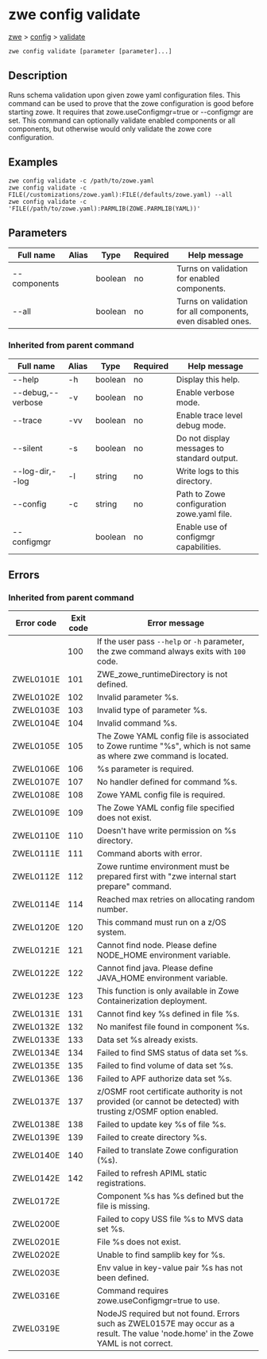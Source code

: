 # zwe config validate

[zwe](./.././zwe) > [config](././zwe-config) > [validate](./zwe-config-validate)

	zwe config validate [parameter [parameter]...]

## Description

Runs schema validation upon given zowe yaml configuration files.
This command can be used to prove that the zowe configuration is good before starting zowe.
It requires that zowe.useConfigmgr=true or --configmgr are set.
This command can optionally validate enabled components or all components, but otherwise would only validate the zowe core configuration.


## Examples

```
zwe config validate -c /path/to/zowe.yaml
zwe config validate -c FILE(/customizations/zowe.yaml):FILE(/defaults/zowe.yaml) --all
zwe config validate -c 'FILE(/path/to/zowe.yaml):PARMLIB(ZOWE.PARMLIB(YAML))'

```

## Parameters

Full name|Alias|Type|Required|Help message
|---|---|---|---|---
--components||boolean|no|Turns on validation for enabled components.
--all||boolean|no|Turns on validation for all components, even disabled ones.

### Inherited from parent command

Full name|Alias|Type|Required|Help message
|---|---|---|---|---
--help|-h|boolean|no|Display this help.
--debug,--verbose|-v|boolean|no|Enable verbose mode.
--trace|-vv|boolean|no|Enable trace level debug mode.
--silent|-s|boolean|no|Do not display messages to standard output.
--log-dir,--log|-l|string|no|Write logs to this directory.
--config|-c|string|no|Path to Zowe configuration zowe.yaml file.
--configmgr||boolean|no|Enable use of configmgr capabilities.


## Errors



### Inherited from parent command

Error code|Exit code|Error message
|---|---|---
||100|If the user pass `--help` or `-h` parameter, the zwe command always exits with `100` code.
ZWEL0101E|101|ZWE_zowe_runtimeDirectory is not defined.
ZWEL0102E|102|Invalid parameter %s.
ZWEL0103E|103|Invalid type of parameter %s.
ZWEL0104E|104|Invalid command %s.
ZWEL0105E|105|The Zowe YAML config file is associated to Zowe runtime "%s", which is not same as where zwe command is located.
ZWEL0106E|106|%s parameter is required.
ZWEL0107E|107|No handler defined for command %s.
ZWEL0108E|108|Zowe YAML config file is required.
ZWEL0109E|109|The Zowe YAML config file specified does not exist.
ZWEL0110E|110|Doesn't have write permission on %s directory.
ZWEL0111E|111|Command aborts with error.
ZWEL0112E|112|Zowe runtime environment must be prepared first with "zwe internal start prepare" command.
ZWEL0114E|114|Reached max retries on allocating random number.
ZWEL0120E|120|This command must run on a z/OS system.
ZWEL0121E|121|Cannot find node. Please define NODE_HOME environment variable.
ZWEL0122E|122|Cannot find java. Please define JAVA_HOME environment variable.
ZWEL0123E|123|This function is only available in Zowe Containerization deployment.
ZWEL0131E|131|Cannot find key %s defined in file %s.
ZWEL0132E|132|No manifest file found in component %s.
ZWEL0133E|133|Data set %s already exists.
ZWEL0134E|134|Failed to find SMS status of data set %s.
ZWEL0135E|135|Failed to find volume of data set %s.
ZWEL0136E|136|Failed to APF authorize data set %s.
ZWEL0137E|137|z/OSMF root certificate authority is not provided (or cannot be detected) with trusting z/OSMF option enabled.
ZWEL0138E|138|Failed to update key %s of file %s.
ZWEL0139E|139|Failed to create directory %s.
ZWEL0140E|140|Failed to translate Zowe configuration (%s).
ZWEL0142E|142|Failed to refresh APIML static registrations.
ZWEL0172E||Component %s has %s defined but the file is missing.
ZWEL0200E||Failed to copy USS file %s to MVS data set %s.
ZWEL0201E||File %s does not exist.
ZWEL0202E||Unable to find samplib key for %s.
ZWEL0203E||Env value in key-value pair %s has not been defined.
ZWEL0316E||Command requires zowe.useConfigmgr=true to use.
ZWEL0319E||NodeJS required but not found. Errors such as ZWEL0157E may occur as a result. The value 'node.home' in the Zowe YAML is not correct.
